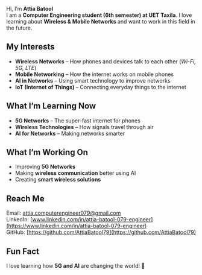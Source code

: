 Hi, I’m **Attia Batool**  
I am a **Computer Engineering student (6th semester) at UET Taxila**. I love learning about **Wireless & Mobile Networks** and want to work in this field in the future.  

##  My Interests  
- **Wireless Networks** – How phones and devices talk to each other (*Wi-Fi, 5G, LTE*)  
- **Mobile Networking** – How the internet works on mobile phones  
- **AI in Networks** – Using smart technology to improve networks  
- **IoT (Internet of Things)** – Connecting everyday things to the internet  

##  What I’m Learning Now  
- **5G Networks** – The super-fast internet for phones  
- **Wireless Technologies** – How signals travel through air  
- **AI for Networks** – Making networks smarter  

##  What I’m Working On  
- Improving **5G Networks**  
- Making **wireless communication** better using AI  
- Creating **smart wireless solutions**  

##  Reach Me  
 Email: [attia.computerengineer079@gmail.com](mailto:attia.computerengineer079@gmail.com)  
 LinkedIn: [www.linkedin.com/in/attia-batool-079-engineer](https://www.linkedin.com/in/attia-batool-079-engineer)  
 GitHub: [https://github.com/AttiaBatool79](https://github.com/AttiaBatool79)  

##  Fun Fact  
I love learning how **5G and AI** are changing the world! 🚀
